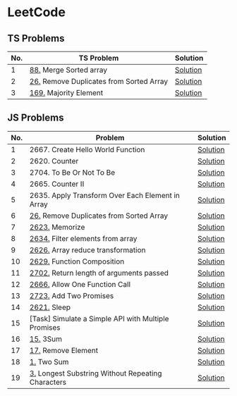 # LeetCode

## TS Problems
| No.  | TS Problem                                             | Solution                  
|------|-----------------------------------------------------|--------------------------|
|1 |[88.](https://leetcode.com/problems/merge-sorted-array/description/?envType=study-plan-v2&envId=top-interview-150) Merge Sorted array | [Solution](./TypeScript/MergeSortedArray.ts)
|2 |[26.](https://leetcode.com/problems/remove-duplicates-from-sorted-array/description/) Remove Duplicates from Sorted Array   | [Solution](./TypeScript/RemoveDuplicates.ts)
|3 | [169.](https://leetcode.com/problems/majority-element/description/?envType=study-plan-v2&envId=top-interview-150) Majority Element | [Solution](./TypeScript/MajorityElement.ts)

## JS Problems
| No.  | Problem                                             | Solution                                  
|------|-----------------------------------------------------|--------------------------|
| 1    | 2667.    Create Hello World Function                | [Solution](./CreateHelloWorldFunction.js)  |              
| 2    | 2620.    Counter                                    | [Solution](./Counter.js)                    
| 3    | 2704.    To Be Or Not To Be                         | [Solution](./ToBeOrNotToBe.js)                  
| 4    | 2665.    Counter II                                 | [Solution](./Counter2.js)                         
| 5    | 2635.    Apply Transform Over Each Element in Array | [Solution](./ApplyTransformOverEachElementinArray.js) 
| 6    | [26.](https://leetcode.com/problems/remove-duplicates-from-sorted-array/description/) Remove Duplicates from Sorted Array   | [Solution](./RemoveDuplicatesFromSortedArray.js)
| 7    | [2623.](https://leetcode.com/problems/memoize/description/?envType=study-plan-v2&envId=30-days-of-javascript) Memorize  | [Solution](./Memorize.js) 
| 8    | [2634.](https://leetcode.com/problems/filter-elements-from-array/description/?envType=study-plan-v2&envId=30-days-of-javascript) Filter elements from array | [Solution](./FilterElementsFromArray.js)
|9     | [2626.](https://leetcode.com/problems/array-reduce-transformation/description/?envType=study-plan-v2&envId=30-days-of-javascript) Array reduce transformation | [Solution](./ArrayReduceTransformation.js)
|10    | [2629.](https://leetcode.com/problems/function-composition/description/?envType=study-plan-v2&envId=30-days-of-javascript) Function Composition | [Solution](./FunctionComposition.js)
|11    | [2702.](https://leetcode.com/problems/return-length-of-arguments-passed/description/?envType=study-plan-v2&envId=30-days-of-javascript) Return length of arguments passed | [Solution](./ReturnLengthOfArgumentsPassed.js)
|12    | [2666.](https://leetcode.com/problems/allow-one-function-call/description/?envType=study-plan-v2&envId=30-days-of-javascript) Allow One Function Call  | [Solution](./AllowOneFunctionCall.js) |
|13    | [2723.](https://leetcode.com/problems/add-two-promises/description/?envType=study-plan-v2&envId=30-days-of-javascript) Add Two Promises | [Solution](./AddTwoPromises.js) |
|14    | [2621.](https://leetcode.com/problems/sleep/submissions/1513456610/?envType=study-plan-v2&envId=30-days-of-javascript) Sleep | [Solution](./Sleep.js) |
|15    | [Task] Simulate a Simple API with Multiple Promises | [Solution](./SimpleAPIMiltiplePromises.js) |
|16    | [15.](https://leetcode.com/problems/3sum/) 3Sum | [Solution](./3Sum.js) |
|17 | [17.](https://leetcode.com/problems/remove-element/description/) Remove Element | [Solution](./RemoveElement.js)
|18 | [1.](https://leetcode.com/problems/two-sum/description/) Two Sum | [Solution](./TwoSum.js)
|19 | [3.](https://leetcode.com/problems/longest-substring-without-repeating-characters/description/) Longest Substring Without Repeating Characters | [Solution](./longestSubstring.js)
